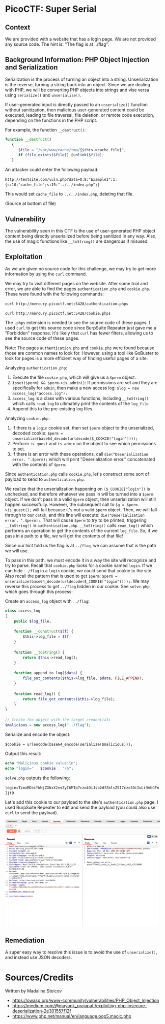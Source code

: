 # PicoCTF: Super Serial

## Context

We are provided with a website that has a login page. We are not provided any source code. The hint is: "The flag is at ../flag".

## Background Information: PHP Object Injection and Serialization

Serialization is the process of turning an object into a string. Unserialization is the reverse, turning a string back into an object. Since we are dealing with PHP, we will be converting PHP objects into strings and vise versa using `serialize()` and `unserialize()`.

If user-generated input is directly passed to an `unserialize()` function without sanitization, then malicious user-generated content could be executed, leading to file traversal, file deletion, or remote code execution, depending on the functions in the PHP script.

For example, the function `__destruct()`:

```php
function __destruct()
   {
      $file = "/var/www/cache/tmp/{$this->cache_file}";
      if (file_exists($file)) @unlink($file);
   }
```

An attacker could enter the following payload:

`http://testsite.com/vuln.php?data=O:8:"Example1":1:{s:10:"cache_file";s:15:"../../index.php";}`

This would set `cache_file` to `../../index.php`, deleting that file.

(Source at bottom of file)

## Vulnerability

The vulnerability seen in this CTF is the use of user-generated PHP object content being directly unserialized before being sanitized in any way. Also, the use of magic functions like `__toString()` are dangerous if misused.

## Exploitation

As we are given no source code for this challenge, we may try to get more information by using the `curl` command. 

We may try to visit different pages on the website. After some trial and error, we are able to find the pages `authentication.php` and `cookie.php`. These were found with the following commands:

`curl http://mercury.picoctf.net:5428/authentication.phps`

`curl http://mercury.picoctf.net:5428/cookie.phps`

The `.phps` extension is needed to see the source code of these pages. I used `curl` to get this source code since BurpSuite Repeater just gave me a "Forbidden" response. It's likely that `curl` has fewer filters, allowing us to see the source code of these pages.

Note: The pages `authentication.php` and `cookie.php` were found because those are common names to look for. However, using a tool like GoBuster to look for pages is a more efficient way of finding useful pages of a site.

Analyzing `authentication.php`:
1. Execute the file `cookie.php`, which will give us a `$perm` object.
2. `isset($perm) && $perm->is_admin()`: If permissions are set and they are specifically for `admin`, then make a new access log: `$log = new access_log("access.log");`
3. `access_log` is a class with various functions, including `__toString()` which calls `read_log` to ultimately print the contents of the `log_file`
4. Append this to the pre-existing log files.

Analyzing `cookie.php`:
1. If there is a `login` cookie set, then set `$perm` object to the unserialized, decoded cookie: `$perm = unserialize(base64_decode(urldecode($_COOKIE["login"])));`
2. Perform `is_guest` and `is_admin` on the object to see which permissions to set.
3. If there is an error with these operations, call `die("Deserialization error. ".$perm);` which will print "Deserialization error." concatenated with the contents of `$perm`.

Since `authentication.php` calls `cookie.php`, let's construct some sort of payload to send to `authentication.php`. 

We realize that the unserialization happening on `($_COOKIE["login"])` is unchecked, and therefore whatever we pass in will be turned into a `$perm` object. If we don't pass in a valid `$perm` object, then unserialization will still happen successfully. However, the subsequent call to `$g = $perm->is_guest();` will fail because it's not a valid `$perm` object. Then, we will fall through to our `catch`, and this line will execute: `die("Deserialization error. ".$perm);`. That will cause `$perm` to try to be printed, triggering `__toString()` in `authentication.php`. `__toString()` calls `read_log()` which performs an operation to get the contents of the current `log_file`. So, if we pass in a path to a file, we will get the contents of that file!

Since our hint told us the flag is at `../flag`, we can assume that is the path we will use.

To pass in this path, we must encode it in a way the site will recognize and try to parse. Recall that `cookie.php` looks for a cookie named `login`. If we can hide `../flag` in a `login` cookie, we could send that cookie to the site. Also recall the pattern that is used to get `$perm`: `$perm = unserialize(base64_decode(urldecode($_COOKIE["login"])));`. We may reverse this process to get `../flag` hidden in our cookie. See `solve.php` which goes through this process:

Create an `access_log` object with `../flag`:

```php
class access_log
{
	public $log_file;

	function __construct($lf) {
		$this->log_file = $lf;
	}

	function __toString() {
		return $this->read_log();
	}

	function append_to_log($data) {
		file_put_contents($this->log_file, $data, FILE_APPEND);
	}

	function read_log() {
		return file_get_contents($this->log_file);
	}
}

// Create the object with the target credentials
$malicious = new access_log("../flag");
```

Serialize and encode the object:

`$cookie = urlencode(base64_encode(serialize($malicious)));`

Output this result:

```php
echo "Malicious cookie value:\n";
echo "login=" . $cookie . "\n";
```

`solve.php` outputs the following:

`login=TzoxMDoiYWNjZXNzX2xvZyI6MTp7czo4OiJsb2dfZmlsZSI7czo3OiIuLi9mbGFnIjt9`

Let's add this cookie to our payload to the site's `authentication.php` page. I used BurpSuite Repeater to edit and send the payload (you could also use `curl` to send the payload).

![Image: BurpSuite Repeater with bytes](images/burp_out.png)

## Remediation

A super easy way to resolve this issue is to avoid the use of `unserialize()`, and instead use JSON decoders.

# Sources/Credits

Written by Madalina Stoicov

- https://owasp.org/www-community/vulnerabilities/PHP_Object_Injection
- https://medium.com/@mayank_prajapati/exploiting-php-insecure-deserialization-2e301557f12f
- https://www.php.net/manual/en/language.oop5.magic.php

